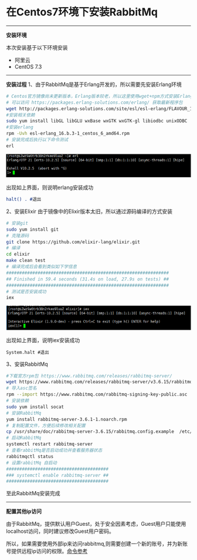 # 在Centos7环境下安装RabbitMq

---
**安装环境**

本次安装基于以下环境安装
* 阿里云
* CentOS 7.3

---
**安装过程**
1、由于RabbitMq是基于Erlang开发的，所以需要先安装Erlang环境
``` sh
# Centos官方镜像尚未更新版本，Erlang版本较老，所以这里使用wget+npm方式安装Erlang环境
# 可以访问 https://packages.erlang-solutions.com/erlang/ 获取最新程序包
wget http://packages.erlang-solutions.com/site/esl/esl-erlang/FLAVOUR_1_general/esl-erlang_16.b.3-1~centos~6_amd64.rpm
#安装相关依赖
sudo yum install libGL libGLU wxBase wxGTK wxGTK-gl libiodbc unixODBC
#安装erlang
rpm -Uvh esl-erlang_16.b.3-1_centos_6_amd64.rpm
# 安装完成后执行以下命令测试
erl
```
![erlang命令行界面](.image/erlang_shell.png)

出现如上界面，则说明erlang安装成功
``` erlang
halt() . #退出
```

2、安装Elixir
由于镜像中的Elixir版本太旧，所以通过源码编译的方式安装
``` sh
# 安装git
sudo yum install git
# 克隆源码
git clone https://github.com/elixir-lang/elixir.git
# 编译
cd elixir
make clean test
# 编译完成后会看到类似如下学信息
##############################################################
## Finished in 59.4 seconds (31.4s on load, 27.9s on tests) ##
##############################################################
# 测试是否安装成功
iex
```
![iex命令行界面](.image/iex_shell.png)

出现如上界面，说明iex安装成功
```  iex
System.halt #退出
```


3、安装RabbitMq
```sh
#下载官方rpm包 https://www.rabbitmq.com/releases/rabbitmq-server/
wget https://www.rabbitmq.com/releases/rabbitmq-server/v3.6.15/rabbitmq-server-3.6.15-1.el7.noarch.rpm
# 导入asc签名
rpm --import https://www.rabbitmq.com/rabbitmq-signing-key-public.asc
# 安装依赖
sudo yum install socat
# 安装RabbitMq
yum install rabbitmq-server-3.6.1-1.noarch.rpm
# 复制配置文件，方便后续修改相关配置
cp /usr/share/doc/rabbitmq-server-3.6.15/rabbitmq.config.example  /etc/rabbitmq/rabbitmq.config # 该步可以省略，不影响启动
# 启动RabbitMq
systemctl restart rabbitmq-server
# 查看rabbitMq是否启动成功并查看服务器状态
rabbitmqctl status
# 设置rabbitMq 自启动
#######################################
### systemctl enable rabbitmq-server ##
#######################################
```

至此RabbitMq安装完成

---

**配置其他ip访问**

由于RabbitMq，提供默认用户Guest，处于安全因素考虑，Guest用户只能使用localhost访问，同时建议修改Guest用户密码。

所以，如果需要使用外部ip来访问rabbitmq,则需要创建一个新的账号，并为新账号提供远程ip访问的权限。[命令参考](./rabbitmq常用命令.md#newUser)